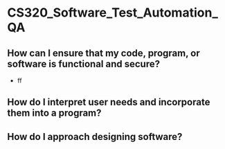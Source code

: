 # CS320_Software_Test_Automation_QA

## How can I ensure that my code, program, or software is functional and secure?
- ff
## How do I interpret user needs and incorporate them into a program?
## How do I approach designing software?

